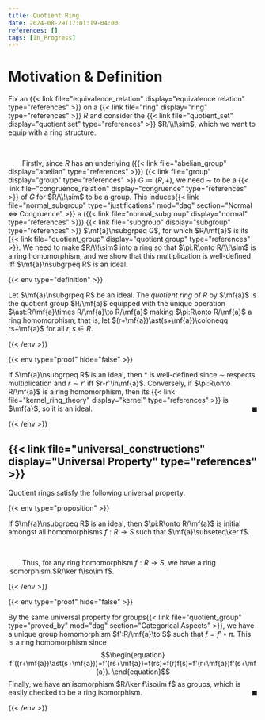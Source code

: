 ```yaml
---
title: Quotient Ring
date: 2024-08-29T17:01:19-04:00
references: []
tags: [In_Progress]
---
```


# Motivation & Definition

Fix an {{< link file="equivalence_relation" display="equivalence relation" type="references" >}} on a {{< link file="ring" display="ring" type="references" >}} $R$ and consider the {{< link file="quotient_set" display="quotient set" type="references" >}} $R/\\!\sim$, which we want to equip with a ring structure.

<br>

&emsp;&emsp;Firstly, since $R$ has an underlying ({{< link file="abelian_group" display="abelian" type="references" >}}) {{< link file="group" display="group" type="references" >}} $G\coloneqq(R,+)$, we need $\sim$ to be a {{< link file="congruence_relation" display="congruence" type="references" >}} of $G$ for $R/\\!\sim$ to be a group. This induces{{< link file="normal_subgroup" type="justifications" mod="dag" section="Normal $\Leftrightarrow$ Congruence" >}} a ({{< link file="normal_subgroup" display="normal" type="references" >}}) {{< link file="subgroup" display="subgroup" type="references" >}} $\mf{a}\nsubgrpeq G$, for which $R/\mf{a}$ is its {{< link file="quotient_group" display="quotient group" type="references" >}}. We need to make $R/\\!\sim$ into a ring so that $\pi:R\onto R/\\!\sim$ is a ring homomorphism, and we show that this multiplication is well-defined iff $\mf{a}\nsubgrpeq R$ is an ideal.

{{< env type="definition" >}}

Let $\mf{a}\nsubgrpeq R$ be an ideal. The *quotient ring* of $R$ by $\mf{a}$ is the quotient group $R/\mf{a}$ equipped with the unique operation $\ast:R/\mf{a}\times R/\mf{a}\to R/\mf{a}$ making $\pi:R\onto R/\mf{a}$ a ring homomorphism; that is, let $(r+\mf{a})\ast(s+\mf{a})\coloneqq rs+\mf{a}$ for all $r,s\in R$.

{{< /env >}}

{{< env type="proof" hide="false" >}}

If $\mf{a}\nsubgrpeq R$ is an ideal, then $\ast$ is well-defined since $\sim$ respects multiplication and $r\sim r'$ iff $r-r'\in\mf{a}$. Conversely, if $\pi:R\onto R/\mf{a}$ is a ring homomorphism, then its {{< link file="kernel_ring_theory" display="kernel" type="references" >}} is $\mf{a}$, so it is an ideal.<span style="float:right;">$\blacksquare$</span>

{{< /env >}}

<div class="space"></div>

## {{< link file="universal_constructions" display="Universal Property" type="references" >}}

Quotient rings satisfy the following universal property.

{{< env type="proposition" >}}

If $\mf{a}\nsubgrpeq R$ is an ideal, then $\pi:R\onto R/\mf{a}$ is initial amongst all homomorphisms $f:R\to S$ such that $\mf{a}\subseteq\ker f$.

<br>

&emsp;&emsp;Thus, for any ring homomorphism $f:R\to S$, we have a ring isomorphism $R/\ker f\iso\im f$.

{{< /env >}}

{{< env type="proof" hide="false" >}}

By the same universal property for groups{{< link file="quotient_group" type="proved_by" mod="dag" section="Categorical Aspects" >}}, we have a unique group homomorphism $f':R/\mf{a}\to S$ such that $f=f'\circ\pi$. This is a ring homomorphism since
$$\begin{equation}
    f'((r+\mf{a})\ast(s+\mf{a}))=f'(rs+\mf{a})=f(rs)=f(r)f(s)=f'(r+\mf{a})f'(s+\mf{a}).
\end{equation}$$
Finally, we have an isomorphism $R/\ker f\iso\im f$ as groups, which is easily checked to be a ring isomorphism.<span style="float:right;">$\blacksquare$</span>

{{< /env >}}

